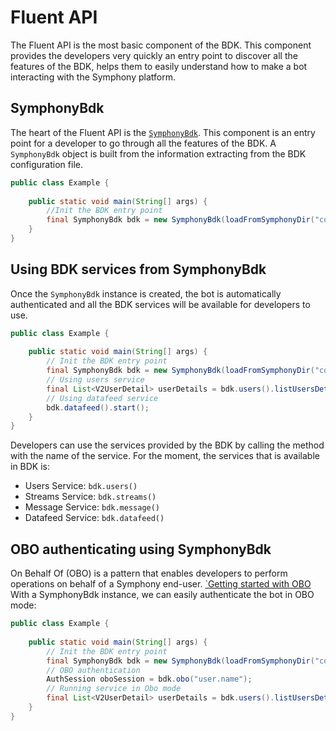 # Fluent API

The Fluent API is the most basic component of the BDK. This component provides the developers very quickly an entry point 
to discover all the features of the BDK, helps them to easily understand how to make a bot interacting with the 
Symphony platform.

## SymphonyBdk

The heart of the Fluent API is the [`SymphonyBdk`](../symphony-bdk-core/src/main/java/com/symphony/bdk/core/SymphonyBdk.java).
This component is an entry point for a developer to go through all the features of the BDK. A `SymphonyBdk` object is 
built from the information extracting from the BDK configuration file.

```java
public class Example {
    
    public static void main(String[] args) {
        //Init the BDK entry point
        final SymphonyBdk bdk = new SymphonyBdk(loadFromSymphonyDir("config.yaml"));
    }
}
```


## Using BDK services from SymphonyBdk

Once the `SymphonyBdk` instance is created, the bot is automatically authenticated and all the BDK services will be available 
for developers to use.

```java
public class Example {
    
    public static void main(String[] args) {
        // Init the BDK entry point
        final SymphonyBdk bdk = new SymphonyBdk(loadFromSymphonyDir("config.yaml"));
        // Using users service
        final List<V2UserDetail> userDetails = bdk.users().listUsersDetail(new UserFilter());
        // Using datafeed service
        bdk.datafeed().start();
    }
}
```

Developers can use the services provided by the BDK by calling the method with the name of the service. For the moment, the services
that is available in BDK is:

- Users Service: `bdk.users()`
- Streams Service: `bdk.streams()`
- Message Service: `bdk.message()`
- Datafeed Service: `bdk.datafeed()`


## OBO authenticating using SymphonyBdk

On Behalf Of (OBO) is a pattern that enables developers to perform operations on behalf of a Symphony end-user. [`Getting started with OBO](https://developers.symphony.com/restapi/docs/get-started-with-obo)
With a SymphonyBdk instance, we can easily authenticate the bot in OBO mode:

```java
public class Example {
    
    public static void main(String[] args) {
        // Init the BDK entry point
        final SymphonyBdk bdk = new SymphonyBdk(loadFromSymphonyDir("config.yaml"));
        // OBO authentication
        AuthSession oboSession = bdk.obo("user.name");
        // Running service in Obo mode
        final List<V2UserDetail> userDetails = bdk.users().listUsersDetail(new UserFilter(), oboSession);
    }
}

```
